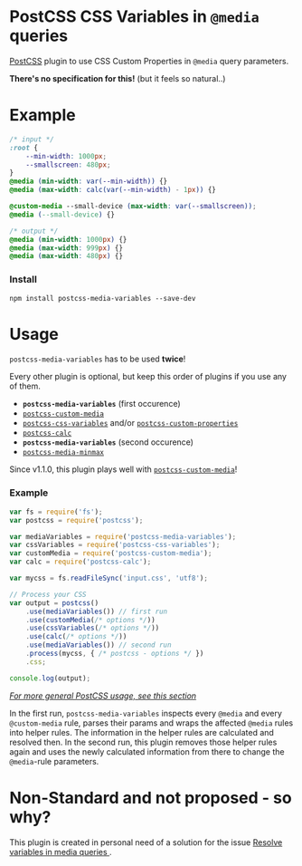 # PostCSS CSS Variables in `@media` queries

[PostCSS][postcss] plugin to use CSS Custom Properties in `@media` query parameters.

**There's no specification for this!**
(but it feels so natural..)

# Example

```css
/* input */
:root {
    --min-width: 1000px;
    --smallscreen: 480px;
}
@media (min-width: var(--min-width)) {}
@media (max-width: calc(var(--min-width) - 1px)) {}

@custom-media --small-device (max-width: var(--smallscreen));
@media (--small-device) {}
```

```css
/* output */
@media (min-width: 1000px) {}
@media (max-width: 999px) {}
@media (max-width: 480px) {}
```

### Install

`npm install postcss-media-variables --save-dev`

# Usage

`postcss-media-variables` has to be used **twice**!

Every other plugin is optional, but keep this order of plugins if you use any of them.

- **`postcss-media-variables`** (first occurence)
- [`postcss-custom-media`][custom-media]
- [`postcss-css-variables`][css-variables] and/or [`postcss-custom-properties`][custom-properties]
- [`postcss-calc`][calc]
- **`postcss-media-variables`** (second occurence)
- [`postcss-media-minmax`][media-minmax]

Since v1.1.0, this plugin plays well with [`postcss-custom-media`][custom-media]!

### Example

```js
var fs = require('fs');
var postcss = require('postcss');

var mediaVariables = require('postcss-media-variables');
var cssVariables = require('postcss-css-variables');
var customMedia = require('postcss-custom-media');
var calc = require('postcss-calc');

var mycss = fs.readFileSync('input.css', 'utf8');

// Process your CSS
var output = postcss()
    .use(mediaVariables()) // first run
    .use(customMedia(/* options */))
    .use(cssVariables(/* options */))
    .use(calc(/* options */))
    .use(mediaVariables()) // second run
    .process(mycss, { /* postcss - options */ })
    .css;

console.log(output);
```
[*For more general PostCSS usage, see this section*](https://github.com/postcss/postcss#usage)

In the first run, `postcss-media-variables` inspects every `@media` and every `@custom-media` rule, parses their params and wraps the affected `@media` rules into helper rules.
The information in the helper rules are calculated and resolved then.
In the second run, this plugin removes those helper rules again and uses the newly calculated information from there to change the `@media`-rule parameters.

# Non-Standard and not proposed - so why?
This plugin is created in personal need of a solution for the issue [Resolve variables in media queries ](https://github.com/postcss/postcss-custom-properties/issues/24).



[calc]:                 https://github.com/postcss/postcss-calc
[css-variables]:        https://github.com/MadLittleMods/postcss-css-variables
[custom-media]:         https://github.com/postcss/postcss-custom-media
[custom-properties]:    https://github.com/postcss/postcss-custom-properties
[media-minmax]:         https://github.com/postcss/postcss-media-minmax
[postcss]:              https://github.com/postcss/postcss
